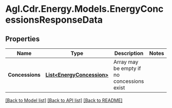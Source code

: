 # Agl.Cdr.Energy.Models.EnergyConcessionsResponseData

## Properties

Name | Type | Description | Notes
------------ | ------------- | ------------- | -------------
**Concessions** | [**List&lt;EnergyConcession&gt;**](EnergyConcession.md) | Array may be empty if no concessions exist | 

[[Back to Model list]](../README.md#documentation-for-models) [[Back to API list]](../README.md#documentation-for-api-endpoints) [[Back to README]](../README.md)

